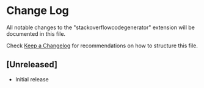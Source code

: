 # Change Log

All notable changes to the "stackoverflowcodegenerator" extension will be documented in this file.

Check [Keep a Changelog](http://keepachangelog.com/) for recommendations on how to structure this file.

## [Unreleased]

- Initial release